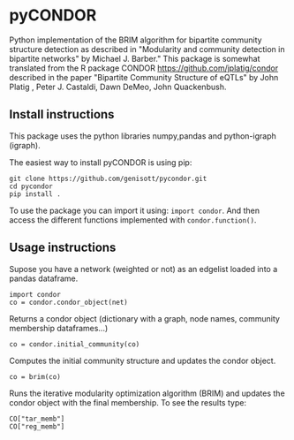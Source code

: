 # pyCONDOR
Python implementation of the BRIM algorithm for bipartite community structure detection as described in "Modularity and community detection in bipartite networks" by Michael J. Barber." This package is somewhat translated from the R package CONDOR https://github.com/jplatig/condor described in the paper "Bipartite Community Structure of eQTLs" by John Platig , Peter J. Castaldi, Dawn DeMeo, John Quackenbush.

## Install instructions
This package uses the python libraries numpy,pandas and python-igraph (igraph).

The easiest way to install pyCONDOR is using pip:
```
git clone https://github.com/genisott/pycondor.git
cd pycondor
pip install .
```
To use the package you can import it using: ```import condor```. And then access the different functions implemented with ```condor.function()```.


## Usage instructions
Supose you have a network (weighted or not) as an edgelist loaded into a pandas dataframe.
```
import condor
co = condor.condor_object(net)
```
Returns a condor object (dictionary with a graph, node names, community membership dataframes...)
```
co = condor.initial_community(co)
```
Computes the initial community structure and updates the condor object.
```
co = brim(co)
```
Runs the iterative modularity optimization algorithm (BRIM) and updates the condor object with the final membership.
To see the results type:
```
CO["tar_memb"]
CO["reg_memb"]
```
